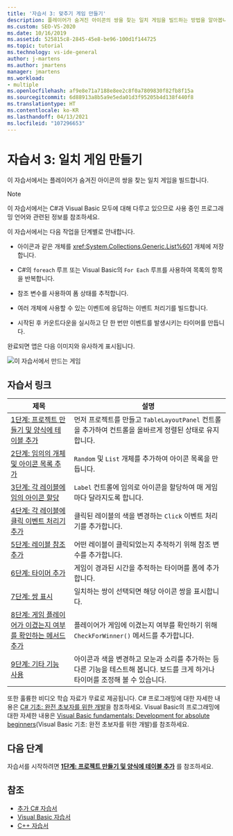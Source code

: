 ```yaml
---
title: '자습서 3: 맞추기 게임 만들기'
description: 플레이어가 숨겨진 아이콘의 쌍을 찾는 일치 게임을 빌드하는 방법을 알아봅니다.
ms.custom: SEO-VS-2020
ms.date: 10/16/2019
ms.assetid: 525815c8-2845-45e8-be96-100d1f144725
ms.topic: tutorial
ms.technology: vs-ide-general
author: j-martens
ms.author: jmartens
manager: jmartens
ms.workload:
- multiple
ms.openlocfilehash: af9e8e71a7188e8ee2c8f0a7809830f82fb8f15a
ms.sourcegitcommit: 6d88913a8b5a9e5eda01d3f95205b4d138f440f8
ms.translationtype: HT
ms.contentlocale: ko-KR
ms.lasthandoff: 04/13/2021
ms.locfileid: "107296653"
---
```

# <a name="tutorial-3-create-a-matching-game"></a>자습서 3: 일치 게임 만들기

이 자습서에서는 플레이어가 숨겨진 아이콘의 쌍을 찾는 일치 게임을 빌드합니다.

> [!NOTE]
> 이 자습서에서는 C#과 Visual Basic 모두에 대해 다루고 있으므로 사용 중인 프로그래밍 언어와 관련된 정보를 참조하세요.

이 자습서에서는 다음 작업을 단계별로 안내합니다.

- 아이콘과 같은 개체를 <xref:System.Collections.Generic.List%601> 개체에 저장합니다.

- C#의 `foreach` 루프 또는 Visual Basic의 `For Each` 루프를 사용하여 목록의 항목을 반복합니다.

- 참조 변수를 사용하여 폼 상태를 추적합니다.

- 여러 개체에 사용할 수 있는 이벤트에 응답하는 이벤트 처리기를 빌드합니다.

- 시작된 후 카운트다운을 실시하고 단 한 번만 이벤트를 발생시키는 타이머를 만듭니다.

완료되면 앱은 다음 이미지와 유사하게 표시됩니다.

![이 자습서에서 만드는 게임](../ide/media/express_finishedgame.png)

## <a name="tutorial-links"></a>자습서 링크

|제목|설명|
|-----------|-----------------|
|[1단계: 프로젝트 만들기 및 양식에 테이블 추가](../ide/step-1-create-a-project-and-add-a-table-to-your-form.md)|먼저 프로젝트를 만들고 `TableLayoutPanel` 컨트롤을 추가하여 컨트롤을 올바르게 정렬된 상태로 유지합니다.|
|[2단계: 임의의 개체 및 아이콘 목록 추가](../ide/step-2-add-a-random-object-and-a-list-of-icons.md)|`Random` 및 `List` 개체를 추가하여 아이콘 목록을 만듭니다.|
|[3단계: 각 레이블에 임의 아이콘 할당](../ide/step-3-assign-a-random-icon-to-each-label.md)|`Label` 컨트롤에 임의로 아이콘을 할당하여 매 게임마다 달라지도록 합니다.|
|[4단계: 각 레이블에 클릭 이벤트 처리기 추가](../ide/step-4-add-a-click-event-handler-to-each-label.md)|클릭된 레이블의 색을 변경하는 `Click` 이벤트 처리기를 추가합니다.|
|[5단계: 레이블 참조 추가](../ide/step-5-add-label-references.md)|어떤 레이블이 클릭되었는지 추적하기 위해 참조 변수를 추가합니다.|
|[6단계: 타이머 추가](../ide/step-6-add-a-timer.md)|게임이 경과된 시간을 추적하는 타이머를 폼에 추가합니다.|
|[7단계: 쌍 표시](../ide/step-7-keep-pairs-visible.md)|일치하는 쌍이 선택되면 해당 아이콘 쌍을 표시합니다.|
|[8단계: 게임 플레이어가 이겼는지 여부를 확인하는 메서드 추가](../ide/step-8-add-a-method-to-verify-whether-the-player-won.md)|플레이어가 게임에 이겼는지 여부를 확인하기 위해 `CheckForWinner()` 메서드를 추가합니다.|
|[9단계: 기타 기능 사용](../ide/step-9-try-other-features.md)|아이콘과 색을 변경하고 모눈과 소리를 추가하는 등 다른 기능을 테스트해 봅니다. 보드를 크게 하거나 타이머를 조정해 볼 수 있습니다.|

또한 훌륭한 비디오 학습 자료가 무료로 제공됩니다. C# 프로그래밍에 대한 자세한 내용은 [C# 기초: 완전 초보자를 위한 개발](https://channel9.msdn.com/Series/C-Sharp-Fundamentals-Development-for-Absolute-Beginners)을 참조하세요. Visual Basic의 프로그래밍에 대한 자세한 내용은 [Visual Basic fundamentals: Development for absolute beginners](https://channel9.msdn.com/Series/Visual-Basic-Development-for-Absolute-Beginners)(Visual Basic 기초: 완전 초보자를 위한 개발)를 참조하세요.

## <a name="next-steps"></a>다음 단계

자습서를 시작하려면 **[1단계: 프로젝트 만들기 및 양식에 테이블 추가](../ide/step-1-create-a-project-and-add-a-table-to-your-form.md)** 를 참조하세요.

## <a name="see-also"></a>참조

* [추가 C# 자습서](../get-started/csharp/index.yml)
* [Visual Basic 자습서](../get-started/visual-basic/index.yml)
* [C++ 자습서](/cpp/get-started/tutorial-console-cpp)